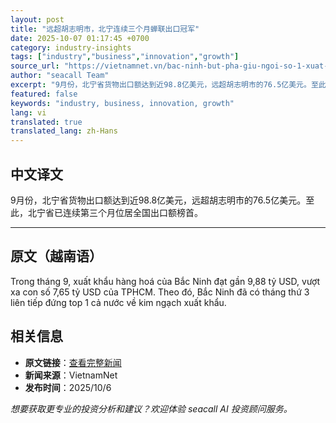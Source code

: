 ```yaml
---
layout: post
title: "远超胡志明市，北宁连续三个月蝉联出口冠军"
date: 2025-10-07 01:17:45 +0700
category: industry-insights
tags: ["industry","business","innovation","growth"]
source_url: "https://vietnamnet.vn/bac-ninh-but-pha-giu-ngoi-so-1-xuat-khau-3-thang-lien-tiep-2449661.html"
author: "seacall Team"
excerpt: "9月份，北宁省货物出口额达到近98.8亿美元，远超胡志明市的76.5亿美元。至此，北宁省已连续第三个月位居全国出口额榜首。..."
featured: false
keywords: "industry, business, innovation, growth"
lang: vi
translated: true
translated_lang: zh-Hans
---
```


## 中文译文

9月份，北宁省货物出口额达到近98.8亿美元，远超胡志明市的76.5亿美元。至此，北宁省已连续第三个月位居全国出口额榜首。

---

## 原文（越南语）

Trong tháng 9, xuất khẩu hàng hoá của Bắc Ninh đạt gần 9,88 tỷ USD, vượt xa con số 7,65 tỷ USD của TPHCM. Theo đó, Bắc Ninh đã có tháng thứ 3 liên tiếp đứng top 1 cả nước về kim ngạch xuất khẩu.

## 相关信息

- **原文链接**：[查看完整新闻](https://vietnamnet.vn/bac-ninh-but-pha-giu-ngoi-so-1-xuat-khau-3-thang-lien-tiep-2449661.html)
- **新闻来源**：VietnamNet
- **发布时间**：2025/10/6

*想要获取更专业的投资分析和建议？欢迎体验 seacall AI 投资顾问服务。*